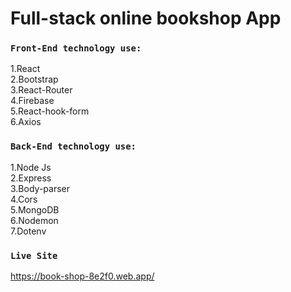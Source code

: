 # Full-stack online bookshop App


### `Front-End technology use:`

1.React \
2.Bootstrap \
3.React-Router \
4.Firebase \
5.React-hook-form \
6.Axios

### `Back-End technology use:`
1.Node Js \
2.Express \
3.Body-parser \
4.Cors \
5.MongoDB \
6.Nodemon \
7.Dotenv


### `Live Site`
https://book-shop-8e2f0.web.app/



